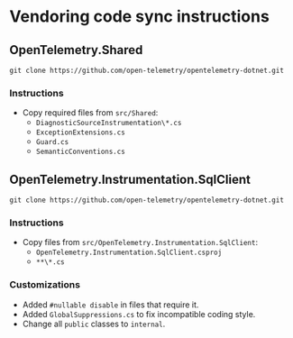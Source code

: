 # Vendoring code sync instructions

## OpenTelemetry.Shared

```console
git clone https://github.com/open-telemetry/opentelemetry-dotnet.git
```

### Instructions

- Copy required files from `src/Shared`:
    - `DiagnosticSourceInstrumentation\*.cs`
    - `ExceptionExtensions.cs`
    - `Guard.cs`
    - `SemanticConventions.cs`

## OpenTelemetry.Instrumentation.SqlClient

```console
git clone https://github.com/open-telemetry/opentelemetry-dotnet.git
```

### Instructions

- Copy files from `src/OpenTelemetry.Instrumentation.SqlClient`:
    - `OpenTelemetry.Instrumentation.SqlClient.csproj`
    - `**\*.cs`

### Customizations

- Added `#nullable disable` in files that require it.
- Added `GlobalSuppressions.cs` to fix incompatible coding style.
- Change all `public` classes to `internal`.
